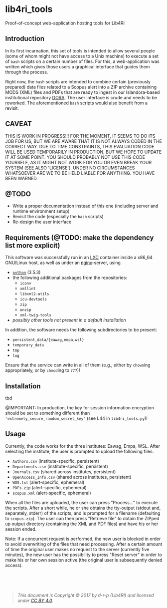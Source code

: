 # lib4ri_tools

Proof-of-concept web-application hosting tools for Lib4RI

## Introduction

In its first incarnation, this set of tools is intended to allow several people (some of whom might not have access to a Unix machine) to execute a set of `bash` scripts on a certain number of files. For this, a web-application was written which gives those users a graphical interface that guides them through the process.

Right now, the `bash` scripts are intended to combine certain (previously prepared) data files related to a Scopus alert into a ZIP archive containing MODS (XML) files and PDFs that are ready to ingest in our Islandora-based institutional repository [DORA](https://www.dora.lib4ri.ch). The user interface is crude and needs to be reworked. The aforementioned `bash` scripts would also benefit from a revisit.

## CAVEAT

THIS IS WORK IN PROGRESS!!! FOR THE MOMENT, IT SEEMS TO DO ITS JOB FOR US, BUT WE ARE AWARE THAT IT IS NOT ALWAYS CODED IN THE CORRECT WAY. DUE TO TIME CONSTRAINTS, THIS EVALUATION CODE WILL BE USED TEMPORARILY IN PRODUCTION, BUT WE HOPE TO UPDATE IT AT SOME POINT. YOU SHOULD PROBABLY NOT USE THIS CODE YOURSELF, AS IT MIGHT NOT WORK FOR YOU OR EVEN BREAK YOUR SYSTEM (SEE ALSO 'LICENSE'). UNDER NO CIRCUMSTANCES WHATSOEVER ARE WE TO BE HELD LIABLE FOR ANYTHING. YOU HAVE BEEN WARNED.

## @TODO

* Write a proper documentation instead of this one (including server and runtime environment setup)
* Revisit the code (especially the `bash` scripts)
* Re-design the user interface

## Requirements (@TODO: make the dependency list more explicit)

This software was successfully run in an [LXC](https://linuxcontainers.org/lxc/) container inside a x86_64 GNU/Linux host, as well as under an [nginx](https://nginx.org/en/)-server, using
* [`python`](https://www.python.org) (3.5.3)
* the following additional packages from the repositories:
    - `iconv`
    - `xmllint`
    - `libxml2-utils`
    - `icu-devtools`
    - `zip`
    - `unzip`
    - `xml-twig-tools`
* _possibly other tools not present in a default installation_

In addition, the software needs the following subdirectories to be present:
* `persistent_data/{eawag,empa,wsl}`
* `temporary_data`
* `tmp`
* `log`

Ensure that the service can write in all of them (e.g., either by `chown`ing appropriately, or by `chmod`ing to `777`)!

## Installation

tbd

@IMPORTANT: In production, the key for session information encryption should be set to something different than `'extremely_secure_random_secret_key'` (see L44 in `lib4ri_tools.py`)!

## Usage

Currently, the code works for the three institutes: Eawag, Empa, WSL. After selecting the institute, the user is prompted to upload the following files:
* `Authors.csv` (institute-specific, persistent)
* `Departments.csv` (institute-specific, persistent)
* `Journals.csv` (shared across institutes, persistent)
* `OpenAccess_Info.csv` (shared across institutes, persistent)
* `WOS.txt` (alert-specific, ephemeral)
* `PDFs.zip` (alert-specific, ephemeral)
* `scopus.xml` (alert-specific, ephemeral)

When all the files are uploaded, the user can press "Process..." to execute the scripts. After a short while, he or she obtains the tty-output (stdout and, separately, stderr) of the scripts, and is prompted for a filename (defaulting to `scopus.zip`). The user can then press "Retrieve file" to obtain the ZIPped up output directory (containing the XML and PDF files) and have his or her session ended.

Note: If a concurrent request is performed, the new user is blocked in order to avoid overwriting of the files that need processing. After a certain amount of time the original user makes no request to the server (currently five minutes), the new user has the possibility to press "Reset server" in order to make his or her own session active (the original user is subsequently denied access).

<br/><br/><br/>
> _This document is Copyright &copy; 2017 by d-r-p (Lib4RI) and licensed under [CC&nbsp;BY&nbsp;4.0](https://creativecommons.org/licenses/by/4.0/)._
